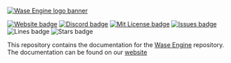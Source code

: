 [![Wase Engine logo banner](http://wase-engine.com/img/banner.png)](https://wase-engine.com/)

[![Website badge](https://img.shields.io/website?up_message=online&url=https%3A%2F%2Fwase-engine.com%2F)](https://wase-engine.com/)
[![Discord badge](https://img.shields.io/discord/864845724444393472?label=discord)](https://discord.gg/2RBMMxMJ7R)
[![Mit License badge](https://img.shields.io/apm/l/vim-mode)](https://github.com/JelleVos1/wase-engine-docs/blob/master/LICENSE)
[![Issues badge](https://img.shields.io/github/issues/JelleVos1/wase-engine-docs)](https://github.com/JelleVos1/wase-engine-docs/issues)
![Lines badge](https://img.shields.io/tokei/lines/github/JelleVos1/wase-engine-docs)
![Stars badge](https://img.shields.io/github/stars/JelleVos1/wase-engine-docs?style=social)

This repository contains the documentation for the [Wase Engine](https://github.com/JelleVos1/wase-engine) repository.
The documentation can be found on our [website](https://wase-engine.com/documentation)
